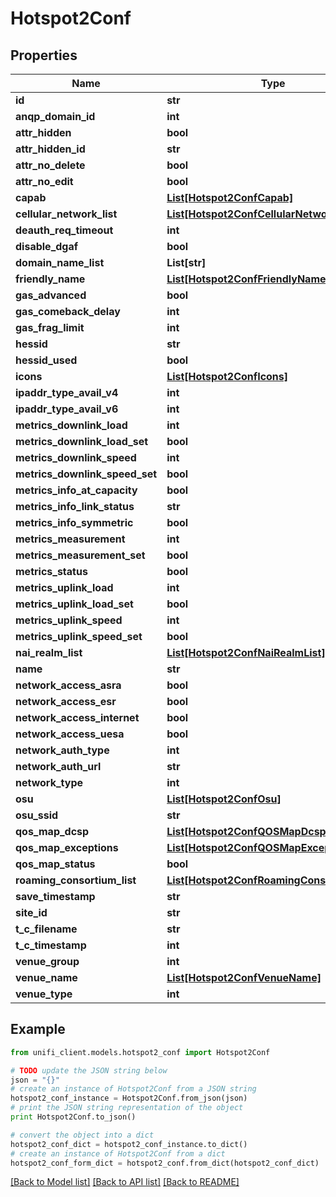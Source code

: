 # Hotspot2Conf


## Properties

Name | Type | Description | Notes
------------ | ------------- | ------------- | -------------
**id** | **str** |  | [optional] 
**anqp_domain_id** | **int** |  | [optional] 
**attr_hidden** | **bool** |  | [optional] 
**attr_hidden_id** | **str** |  | [optional] 
**attr_no_delete** | **bool** |  | [optional] 
**attr_no_edit** | **bool** |  | [optional] 
**capab** | [**List[Hotspot2ConfCapab]**](Hotspot2ConfCapab.md) |  | [optional] 
**cellular_network_list** | [**List[Hotspot2ConfCellularNetworkList]**](Hotspot2ConfCellularNetworkList.md) |  | [optional] 
**deauth_req_timeout** | **int** |  | [optional] 
**disable_dgaf** | **bool** |  | [optional] 
**domain_name_list** | **List[str]** |  | [optional] 
**friendly_name** | [**List[Hotspot2ConfFriendlyName]**](Hotspot2ConfFriendlyName.md) |  | [optional] 
**gas_advanced** | **bool** |  | [optional] 
**gas_comeback_delay** | **int** |  | [optional] 
**gas_frag_limit** | **int** |  | [optional] 
**hessid** | **str** |  | [optional] 
**hessid_used** | **bool** |  | [optional] 
**icons** | [**List[Hotspot2ConfIcons]**](Hotspot2ConfIcons.md) |  | [optional] 
**ipaddr_type_avail_v4** | **int** |  | [optional] 
**ipaddr_type_avail_v6** | **int** |  | [optional] 
**metrics_downlink_load** | **int** |  | [optional] 
**metrics_downlink_load_set** | **bool** |  | [optional] 
**metrics_downlink_speed** | **int** |  | [optional] 
**metrics_downlink_speed_set** | **bool** |  | [optional] 
**metrics_info_at_capacity** | **bool** |  | [optional] 
**metrics_info_link_status** | **str** |  | [optional] 
**metrics_info_symmetric** | **bool** |  | [optional] 
**metrics_measurement** | **int** |  | [optional] 
**metrics_measurement_set** | **bool** |  | [optional] 
**metrics_status** | **bool** |  | [optional] 
**metrics_uplink_load** | **int** |  | [optional] 
**metrics_uplink_load_set** | **bool** |  | [optional] 
**metrics_uplink_speed** | **int** |  | [optional] 
**metrics_uplink_speed_set** | **bool** |  | [optional] 
**nai_realm_list** | [**List[Hotspot2ConfNaiRealmList]**](Hotspot2ConfNaiRealmList.md) |  | [optional] 
**name** | **str** |  | [optional] 
**network_access_asra** | **bool** |  | [optional] 
**network_access_esr** | **bool** |  | [optional] 
**network_access_internet** | **bool** |  | [optional] 
**network_access_uesa** | **bool** |  | [optional] 
**network_auth_type** | **int** |  | [optional] 
**network_auth_url** | **str** |  | [optional] 
**network_type** | **int** |  | [optional] 
**osu** | [**List[Hotspot2ConfOsu]**](Hotspot2ConfOsu.md) |  | [optional] 
**osu_ssid** | **str** |  | [optional] 
**qos_map_dcsp** | [**List[Hotspot2ConfQOSMapDcsp]**](Hotspot2ConfQOSMapDcsp.md) |  | [optional] 
**qos_map_exceptions** | [**List[Hotspot2ConfQOSMapExceptions]**](Hotspot2ConfQOSMapExceptions.md) |  | [optional] 
**qos_map_status** | **bool** |  | [optional] 
**roaming_consortium_list** | [**List[Hotspot2ConfRoamingConsortiumList]**](Hotspot2ConfRoamingConsortiumList.md) |  | [optional] 
**save_timestamp** | **str** |  | [optional] 
**site_id** | **str** |  | [optional] 
**t_c_filename** | **str** |  | [optional] 
**t_c_timestamp** | **int** |  | [optional] 
**venue_group** | **int** |  | [optional] 
**venue_name** | [**List[Hotspot2ConfVenueName]**](Hotspot2ConfVenueName.md) |  | [optional] 
**venue_type** | **int** |  | [optional] 

## Example

```python
from unifi_client.models.hotspot2_conf import Hotspot2Conf

# TODO update the JSON string below
json = "{}"
# create an instance of Hotspot2Conf from a JSON string
hotspot2_conf_instance = Hotspot2Conf.from_json(json)
# print the JSON string representation of the object
print Hotspot2Conf.to_json()

# convert the object into a dict
hotspot2_conf_dict = hotspot2_conf_instance.to_dict()
# create an instance of Hotspot2Conf from a dict
hotspot2_conf_form_dict = hotspot2_conf.from_dict(hotspot2_conf_dict)
```
[[Back to Model list]](../README.md#documentation-for-models) [[Back to API list]](../README.md#documentation-for-api-endpoints) [[Back to README]](../README.md)


